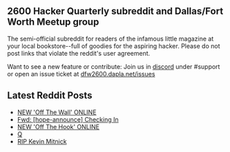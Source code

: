 ## 2600 Hacker Quarterly subreddit and Dallas/Fort Worth Meetup group
The semi-official subreddit for readers of the infamous little magazine at your local bookstore--full of goodies for the aspiring hacker. Please do not post links that violate the reddit's user agreement.

Want to see a new feature or contribute: 
Join us in [discord](https://dfw2600.dapla.net/chat) under #support or open an issue ticket at [dfw2600.dapla.net/issues](https://dfw2600.dapla.net/issues)

## Latest Reddit Posts
<!-- BLOG-POST-LIST:START -->
- [NEW 'Off The Wall' ONLINE](https://2600.com/wall/01-08-2023)
- [Fwd: [hope-announce] Checking In](https://www.reddit.com/r/2600/comments/15bii83/fwd_hopeannounce_checking_in/)
- [NEW 'Off The Hook' ONLINE](https://2600.com/hook/26-07-2023)
- [Q](https://www.reddit.com/r/2600/comments/156bgle/q/)
- [RIP Kevin Mitnick](https://www.reddit.com/r/2600/comments/155g2oq/rip_kevin_mitnick/)
<!-- BLOG-POST-LIST:END -->
